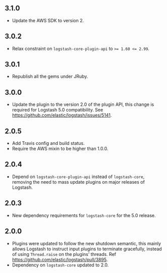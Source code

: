 ## 3.1.0
- Update the AWS SDK to version 2.

## 3.0.2
- Relax constraint on `logstash-core-plugin-api` to `>= 1.60 <= 2.99`.

## 3.0.1
- Republish all the gems under JRuby.

## 3.0.0
- Update the plugin to the version 2.0 of the plugin API, this change is
  required for Logstash 5.0 compatibility. See
  https://github.com/elastic/logstash/issues/5141.

## 2.0.5
- Add Travis config and build status.
- Require the AWS mixin to be higher than 1.0.0.

## 2.0.4
- Depend on `logstash-core-plugin-api` instead of `logstash-core`, removing the
  need to mass update plugins on major releases of Logstash.

## 2.0.3
- New dependency requirements for `logstash-core` for the 5.0 release.

## 2.0.0
- Plugins were updated to follow the new shutdown semantic, this mainly allows
  Logstash to instruct input plugins to terminate gracefully, instead of using
  `Thread.raise` on the plugins' threads. Ref
  https://github.com/elastic/logstash/pull/3895.
- Dependency on `logstash-core` updated to 2.0.

